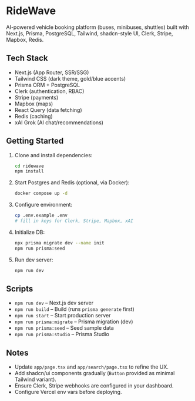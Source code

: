 # RideWave

AI-powered vehicle booking platform (buses, minibuses, shuttles) built with Next.js, Prisma, PostgreSQL, Tailwind, shadcn-style UI, Clerk, Stripe, Mapbox, Redis.

## Tech Stack
- Next.js (App Router, SSR/SSG)
- Tailwind CSS (dark theme, gold/blue accents)
- Prisma ORM + PostgreSQL
- Clerk (authentication, RBAC)
- Stripe (payments)
- Mapbox (maps)
- React Query (data fetching)
- Redis (caching)
- xAI Grok (AI chat/recommendations)

## Getting Started
1. Clone and install dependencies:
   ```bash
   cd ridewave
   npm install
   ```
2. Start Postgres and Redis (optional, via Docker):
   ```bash
   docker compose up -d
   ```
3. Configure environment:
   ```bash
   cp .env.example .env
   # fill in keys for Clerk, Stripe, Mapbox, xAI
   ```
4. Initialize DB:
   ```bash
   npx prisma migrate dev --name init
   npm run prisma:seed
   ```
5. Run dev server:
   ```bash
   npm run dev
   ```

## Scripts
- `npm run dev` – Next.js dev server
- `npm run build` – Build (runs `prisma generate` first)
- `npm run start` – Start production server
- `npm run prisma:migrate` – Prisma migration (dev)
- `npm run prisma:seed` – Seed sample data
- `npm run prisma:studio` – Prisma Studio

## Notes
- Update `app/page.tsx` and `app/search/page.tsx` to refine the UX.
- Add shadcn/ui components gradually (`Button` provided as minimal Tailwind variant).
- Ensure Clerk, Stripe webhooks are configured in your dashboard.
- Configure Vercel env vars before deploying.